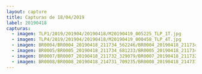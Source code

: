 ```yaml
---
layout: capture
title: Capturas de 18/04/2019
label: 20190418
capturas:
  - imagem: TLP1/2019/201904/20190418/M20190419_005225_TLP_1T.jpg
  - imagem: TLP4/2019/201904/20190418/M20190419_000458_TLP_4T.jpg
  - imagem: BR0004/BR0004_20190418_211734_562246/BR0004_20190418_211734_562246_stack_1_meteors.jpg
  - imagem: BR0005/BR0005_20190418_211734_681233/BR0005_20190418_211734_681233_stack_1_meteors.jpg
  - imagem: BR0007/BR0007_20190418_211732_329079/BR0007_20190418_211732_329079_stack_4_meteors.jpg
  - imagem: BR0008/BR0008_20190418_214731_709235/BR0008_20190418_214731_709235_stack_1_meteors.jpg
---
```

